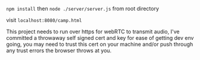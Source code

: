 `npm install`
then `node ./server/server.js` from root directory

visit `localhost:8080/camp.html`

This project needs to run over https for webRTC to transmit audio, I've committed a throwaway self signed cert and key
for ease of getting dev env going, you may need to trust this cert on your machine and/or push through any trust
 errors the browser throws at you.